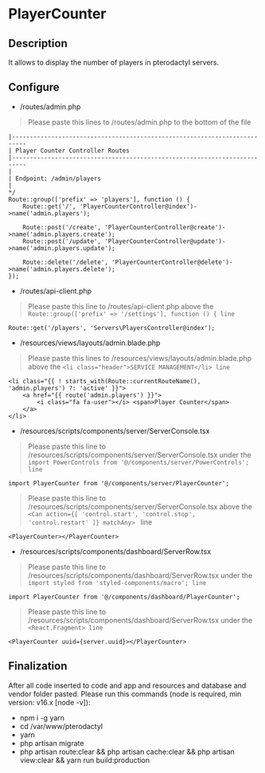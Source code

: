 # PlayerCounter 
## Description 
It allows to display the number of players in pterodactyl servers.
## Configure 
- /routes/admin.php
> Please paste this lines to /routes/admin.php to the bottom of the file
```
|--------------------------------------------------------------------------
| Player Counter Controller Routes
|--------------------------------------------------------------------------
|
| Endpoint: /admin/players
|
*/
Route::group(['prefix' => 'players'], function () {
    Route::get('/', 'PlayerCounterController@index')->name('admin.players');

    Route::post('/create', 'PlayerCounterController@create')->name('admin.players.create');
    Route::post('/update', 'PlayerCounterController@update')->name('admin.players.update');

    Route::delete('/delete', 'PlayerCounterController@delete')->name('admin.players.delete');
});
```
- /routes/api-client.php
> Please paste this line to /routes/api-client.php above the `Route::group(['prefix' => '/settings'], function () { line`
```
Route::get('/players', 'Servers\PlayersController@index');
```
- /resources/views/layouts/admin.blade.php
> Please paste this lines to /resources/views/layouts/admin.blade.php above the `<li class="header">SERVICE MANAGEMENT</li> line`
```
<li class="{{ ! starts_with(Route::currentRouteName(), 'admin.players') ?: 'active' }}">
	<a href="{{ route('admin.players') }}">
		<i class="fa fa-user"></i> <span>Player Counter</span>
	</a>
</li>
```
- /resources/scripts/components/server/ServerConsole.tsx
> Please paste this line to /resources/scripts/components/server/ServerConsole.tsx under the `import PowerControls from '@/components/server/PowerControls'; line`
```
import PlayerCounter from '@/components/server/PlayerCounter';
```
> Please paste this line to /resources/scripts/components/server/ServerConsole.tsx above the `<Can action={[ 'control.start', 'control.stop', 'control.restart' ]} matchAny> ` line 

```
<PlayerCounter></PlayerCounter>
```
- /resources/scripts/components/dashboard/ServerRow.tsx
> Please paste this line to /resources/scripts/components/dashboard/ServerRow.tsx under the `import styled from 'styled-components/macro'; line`
```
import PlayerCounter from '@/components/dashboard/PlayerCounter';
```
> Please paste this line to /resources/scripts/components/dashboard/ServerRow.tsx under the `<React.Fragment> line`
```
<PlayerCounter uuid={server.uuid}></PlayerCounter>
```
## Finalization
After all code inserted to code and app and resources and database and vendor folder pasted. Please run this commands (node is required, min version: v16.x [node -v]):
- npm i -g yarn
- cd /var/www/pterodactyl
- yarn
- php artisan migrate
- php artisan route:clear && php artisan cache:clear && php artisan view:clear && yarn run build:production
